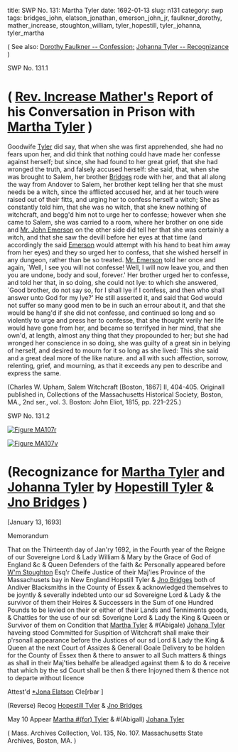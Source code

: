 title: SWP No. 131: Martha Tyler
date: 1692-01-13
slug: n131
category: swp
tags: bridges_john, elatson_jonathan, emerson_john_jr, faulkner_dorothy, mather_increase, stoughton_william, tyler_hopestill, tyler_johanna, tyler_martha




( See also: [Dorothy Faulkner -- Confession;](/n57.html#n57.1) [Johanna Tyler -- Recognizance](/n131.html#n131.2) )

<div markdown class="doc" id="n131.1">

<div class="doc_id">SWP No. 131.1</div>


# ( [Rev. Increase Mather's](/tag/mather_increase.html) Report of his Conversation in Prison with [Martha Tyler](/tag/tyler_martha.html) )

Goodwife [Tyler](/tag/tyler_martha.html) did say, that when she was first apprehended, she had no fears upon her, and did think that nothing could have made her confesse against herself; but since, she had found to her great grief, that she had wronged the truth, and falsely accused herself: she said, that, when she was brought to Salem, her brother [Bridges](/tag/bridges_john.html) rode with her, and that all along the way from Andover to Salem, her brother kept telling her that she must needs be a witch, since the afflicted accused her, and at her touch were raised out of their fitts, and urging her to confess herself a witch; She as constantly told him, that she was no witch, that she knew nothing of witchcraft, and begg'd him not to urge her to confesse; however when she came to Salem, she was carried to a room, where her brother on one side and [Mr. John Emerson](/tag/emerson_john_jr.html) on the other side did tell her that she was certainly a witch, and that she saw the devill before her eyes at that time (and accordingly the said [Emerson](/tag/emerson_john_jr.html) would attempt with his hand to beat him away from her eyes) and they so urged her to confess, that she wished herself in any dungeon, rather than be so treated. [Mr. Emerson](/tag/emerson_john_jr.html) told her once and again, \`Well, I see you will not confesse! Well, I will now leave you, and then you are undone, body and soul, forever.' Her brother urged her to confesse, and told her that, in so doing, she could not lye: to which she answered, \`Good brother, do not say so, for I shall lye if I confess, and then who shall answer unto God for my lye?' He still asserted it, and said that God would not suffer so many good men to be in such an errour about it, and that she would be hang'd if she did not confesse, and continued so long and so violently to urge and press her to confesse, that she thought verily her life would have gone from her, and became so terrifyed in her mind, that she  own'd, at length, almost any thing that they propounded to her; but she had wronged her conscience in so doing, she was guilty of a great sin in belying of herself, and desired to mourn for it so long as she lived: This she said and a great deal more of the like nature. and all with such affection, sorrow, relenting, grief, and mourning, as that it exceeds any pen to describe and express the same.

(Charles W. Upham, Salem Witchcraft  [Boston, 1867] II, 404-405. Originall published in, Collections of the Massachusetts Historical Society, Boston, MA., 2nd ser., vol. 3. Boston: John Eliot, 1815, pp. 221–225.)


</div>



<div markdown class="doc" id="n131.2">

<div class="doc_id">SWP No. 131.2</div>

<span markdown class="figure">[![Figure MA107r](archives/MA135/small/MA107r.jpg)](archives/MA135/large/MA107r.jpg)</span>

<span markdown class="figure">[![Figure MA107v](archives/MA135/small/MA107v.jpg)](archives/MA135/large/MA107v.jpg)</span>

# (Recognizance for [Martha Tyler](/tag/tyler_martha.html) and [Johanna Tyler](/tag/tyler_johanna.html) by [Hopestill Tyler](/tag/tyler_hopestill.html) & [Jno Bridges](/tag/bridges_john.html) )

[January 13, 1693]

Memorandum 

That on the Thirteenth day of Jan'ry 1692, in the Fourth year of the Reigne of our Sovereigne Lord & Lady William & Mary by the Grace of God of England &c & Queen Defenders of the faith &c Personally appeared before [W'm Stoughton](/tag/stoughton_william.html) Esq'r Cheife Justice of their Maj'ies Province of the Massachusets bay in New England Hopstill Tyler & [Jno Bridges](/tag/bridges_john.html) both of Andiver Blacksmiths in the County of Essex & acknowledged themselves to be joyntly & severally indebted unto our sd Sovereigne Lord & Lady & the survivor of them their Heires & Successers in the Sum of one Hundred Pounds to be levied on their or either of their Lands and Tenniments goods, & Chattles for the use of our sd: Soverigne Lord & Lady the King & Queen or Survivor of them on Condition that [Martha Tyler](/tag/tyler_martha.html) & #(Abigale) [Johana Tyler](/tag/tyler_johanna.html) haveing stood Committed for Suspition of Witchcraft shall make their p'rsonall appearance before the Justices of our sd Lord & Lady the King & Queen at the next Court of Assizes & Generall Goale Delivery to be holden for the County of Essex then & there to answer to all Such matters & things as shall in their Maj'ties behalfe be alleadged against them & to do & receive that which by the sd Court shall be then & there Injoyned them & thence not to departe without licence

Attest'd [*Jona Elatson](/tag/elatson_jonathan.html) Cle[rbar ]

(Reverse) Recog [Hopestill Tyler](/tag/tyler_hopestill.html) 
&
[Jno Bridges](/tag/bridges_john.html)

May 10 Appear 
                                                [Martha #(for) Tyler](/tag/tyler_martha.html) & 
                                                #(Abigall) [Johana Tyler](/tag/tyler_johanna.html)

( Mass. Archives Collection, Vol. 135, No. 107. Massachusetts State Archives, Boston, MA. )


</div>
